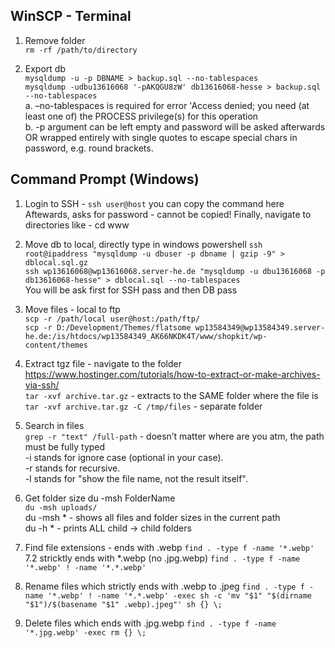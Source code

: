 ## WinSCP - Terminal
1. Remove folder  
`rm -rf /path/to/directory`

2. Export db  
  `mysqldump -u -p DBNAME > backup.sql --no-tablespaces`  
  `mysqldump -udbu13616068 '-pAKQGU8zW' db13616068-hesse > backup.sql --no-tablespaces`  
a. –no-tablespaces is required for error 'Access denied; you need (at least one of) the PROCESS privilege(s) for this operation  
b. -p argument can be left empty and password will be asked afterwards OR wrapped entirely with single quotes to escape special chars in password, e.g. round brackets.

## Command Prompt (Windows)
1. Login to SSH - `ssh user@host` you can copy the command here  
Aftewards, asks for password - cannot be copied! Finally, navigate to directories like - cd www

2. Move db to local, directly type in windows powershell 
`ssh root@ipaddress "mysqldump -u dbuser -p dbname | gzip -9" > dblocal.sql.gz`  
`ssh wp13616068@wp13616068.server-he.de "mysqldump -u dbu13616068 -p db13616068-hesse" > dblocal.sql --no-tablespaces`  
You will be ask first for SSH pass and then DB pass

3. Move files - local to ftp  
`scp -r /path/local user@host:/path/ftp/`  
`scp -r D:/Development/Themes/flatsome wp13584349@wp13584349.server-he.de:/is/htdocs/wp13584349_AK66NKDK4T/www/shopkit/wp-content/themes`  

4. Extract tgz file - navigate to the folder https://www.hostinger.com/tutorials/how-to-extract-or-make-archives-via-ssh/  
`tar -xvf archive.tar.gz` - extracts to the SAME folder where the file is   
`tar -xvf archive.tar.gz -C /tmp/files` - separate folder  

5. Search in files  
`grep -r "text" /full-path` - doesn’t matter where are you atm, the path must be fully typed  
-i stands for ignore case (optional in your case).  
-r stands for recursive.  
-l stands for "show the file name, not the result itself".  

6. Get folder size du -msh FolderName  
`du -msh uploads/`  
du -msh * - shows all files and folder sizes in the current path  
du -h * - prints ALL child -> child folders
7. Find file extensions - ends with .webp
   `find . -type f -name '*.webp'`
7.2 stricktly ends with *.webp (no .jpg.webp)
   `find . -type f -name '*.webp' ! -name '*.*.webp'`
9. Rename files which strictly ends with .webp to .jpeg
    `find . -type f -name '*.webp' ! -name '*.*.webp' -exec sh -c 'mv "$1" "$(dirname "$1")/$(basename "$1" .webp).jpeg"' sh {} \;`
11. Delete files which ends with .jpg.webp
    `find . -type f -name '*.jpg.webp' -exec rm {} \;`
